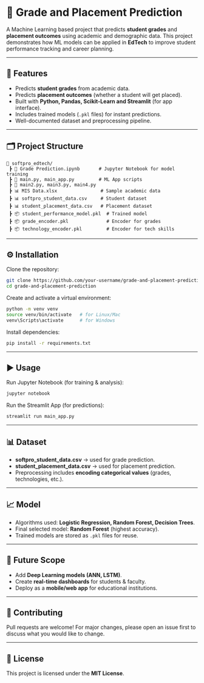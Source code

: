 # 📘 Grade and Placement Prediction  

A Machine Learning based project that predicts **student grades** and **placement outcomes** using academic and demographic data. This project demonstrates how ML models can be applied in **EdTech** to improve student performance tracking and career planning.  

---

## 🚀 Features  
- Predicts **student grades** from academic data.  
- Predicts **placement outcomes** (whether a student will get placed).  
- Built with **Python, Pandas, Scikit-Learn and Streamlit** (for app interface).  
- Includes trained models (`.pkl` files) for instant predictions.  
- Well-documented dataset and preprocessing pipeline.  

---------

## 🗂️ Project Structure  
```
📂 softpro_edtech/
 ┣ 📓 Grade Prediction.ipynb       # Jupyter Notebook for model training
 ┣ 📄 main.py, main_app.py         # ML App scripts
 ┣ 📄 main2.py, main3.py, main4.py
 ┣ 📊 MIS Data.xlsx                # Sample academic data
 ┣ 📊 softpro_student_data.csv     # Student dataset
 ┣ 📊 student_placement_data.csv   # Placement dataset
 ┣ 📦 student_performance_model.pkl  # Trained model
 ┣ 📦 grade_encoder.pkl              # Encoder for grades
 ┣ 📦 technology_encoder.pkl         # Encoder for tech skills
```

---

## ⚙️ Installation  

Clone the repository:  
```bash
git clone https://github.com/your-username/grade-and-placement-prediction.git
cd grade-and-placement-prediction
```

Create and activate a virtual environment:  
```bash
python -m venv venv
source venv/bin/activate   # for Linux/Mac
venv\Scripts\activate      # for Windows
```

Install dependencies:  
```bash
pip install -r requirements.txt
```

---

## ▶️ Usage  

Run Jupyter Notebook (for training & analysis):  
```bash
jupyter notebook
```

Run the Streamlit App (for predictions):  
```bash
streamlit run main_app.py
```

---

## 📊 Dataset  
- **softpro_student_data.csv** → used for grade prediction.  
- **student_placement_data.csv** → used for placement prediction.  
- Preprocessing includes **encoding categorical values** (grades, technologies, etc.).  

---

## 📈 Model  
- Algorithms used: **Logistic Regression, Random Forest, Decision Trees**.  
- Final selected model: **Random Forest** (highest accuracy).  
- Trained models are stored as `.pkl` files for reuse.  

---

## 🔮 Future Scope  
- Add **Deep Learning models (ANN, LSTM)**.  
- Create **real-time dashboards** for students & faculty.  
- Deploy as a **mobile/web app** for educational institutions.  

---

## 🤝 Contributing  
Pull requests are welcome! For major changes, please open an issue first to discuss what you would like to change.  

---

## 📜 License  
This project is licensed under the **MIT License**.  
